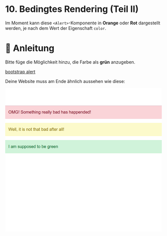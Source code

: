 # 10. Bedingtes Rendering (Teil II)

Im Moment kann diese `<Alert>`-Komponente in **Orange** oder **Rot** dargestellt werden, je nach dem Wert der Eigenschaft `color`.

# :speech_balloon: Anleitung

Bitte füge die Möglichkeit hinzu, die Farbe als **grün** anzugeben.

[bootstrap alert](https://getbootstrap.com/docs/5.2/components/alerts/)

Deine Website muss am Ende ähnlich aussehen wie diese:

![3 Farbalarm](./src/image/reference-image-1.png)
